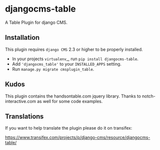 djangocms-table
===============

A Table Plugin for django CMS.


Installation
------------

This plugin requires `django CMS` 2.3 or higher to be properly installed.

* In your projects `virtualenv`_, run ``pip install djangocms-table``.
* Add ``'djangocms_table'`` to your ``INSTALLED_APPS`` setting.
* Run ``manage.py migrate cmsplugin_table``.


Kudos
-----

This plugin contains the handsontable.com jquery library.
Thanks to notch-interactive.com as well for some code examples.


Translations
------------

If you want to help translate the plugin please do it on transifex:

https://www.transifex.com/projects/p/django-cms/resource/djangocms-table/

